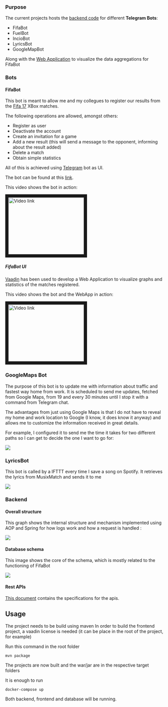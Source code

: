 ### Purpose

The current projects hosts the [backend code](./bot-back-end) for different **Telegram Bots**:

* FifaBot 
* FuelBot
* IncioBot
* LyricsBot
* GoogleMapBot

Along with the [Web Application](./fifa-bot-gui) to visualize the data aggregations for FifaBot 

### Bots
#### FifaBot

This bot is meant to allow me and my collegues to register our results from the [Fifa 17](https://en.wikipedia.org/wiki/FIFA_17) XBox matches.

The following operations are allowed, amongst others:

* Register as user
* Deactivate the account
* Create an invitation for a game
* Add a new result (this will send a message to the opponent, informing about the result added)
* Delete a match
* Obtain simple statistics

All of this is achieved using [Telegram](https://telegram.org/) bot as UI.

The bot can be found at this [link](https://t.me/EueiFifaBot).

This video shows the bot in action:

<a href="https://www.youtube.com/watch?v=A6EHIzWpi_E&list=UUVtdSuG76pmr0tgl--oJcCQ&index=4" target="_blank"><img src="http://img.youtube.com/vi/A6EHIzWpi_E/0.jpg"
alt="Video link" width="240" height="180" border="10" /></a>

##### FifaBot UI

[Vaadin](https://vaadin.com/) has been used to develop a Web Application to visualize graphs and statistics of the matches registered.

This video shows the bot and the WebApp in action:

<a href="https://www.youtube.com/watch?v=9DYLH6w6avs&index=5&list=UUVtdSuG76pmr0tgl--oJcCQ" target="_blank"><img src="http://img.youtube.com/vi/9DYLH6w6avs/0.jpg"
alt="Video link" width="240" height="180" border="10" /></a>

### GoogleMaps Bot

The purpose of this bot is to update me with information about traffic and fastest way home from work. It is scheduled to send me updates, fetched from Google Maps, from 19 and every 30 minutes until I stop it with a command from Telegram chat.

The advantages from just using Google Maps is that I do not have to reveal my home and work location to Google (I know, it does know it anyway) and allows me to customize the information received in great details.

For example, I configured it to send me the time it takes for two different paths so I can get to decide the one I want to go for:

![](images/Screenshot_20181211-124148.png)

### LyricsBot

This bot is called by a IFTTT every time I save a song on Spotify.
It retrieves the lyrics from MusixMatch and sends it to me

![](images/Screenshot_20181211-124205.png)

### Backend

#### Overall structure

This graph shows the internal structure and mechanism implemented using AOP and Spring for how logs work and how a request is handled :

![](images/workflow.png)

#### Database schema

This image shows the core of the schema, which is mostly related to the functioning of FifaBot

![](images/FifaBotDB.PNG)

#### Rest APIs

[This document](rest-api.txt) contains the specifications for the apis.

## Usage

The project needs to be build using maven
In order to build the frontend project, a vaadin license is needed (it can be place in the root of the project, for example)

Run this command in the root folder

    mvn package

The projects are now built and the war/jar are in the respective target folders

It is enough to run

    docker-compose up

Both backend, frontend and database will be running.